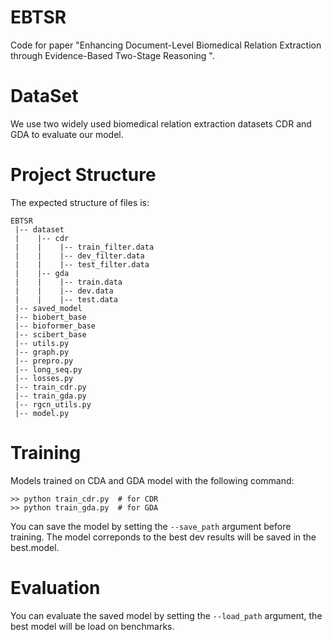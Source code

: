 # EBTSR
Code for paper "Enhancing Document-Level Biomedical Relation Extraction through Evidence-Based Two-Stage Reasoning ".
# DataSet
We use two widely used biomedical relation extraction datasets CDR and GDA to evaluate our model.
# Project Structure
The expected structure of files is:
```
EBTSR
 |-- dataset
 |    |-- cdr
 |    |    |-- train_filter.data
 |    |    |-- dev_filter.data
 |    |    |-- test_filter.data
 |    |-- gda
 |    |    |-- train.data
 |    |    |-- dev.data
 |    |    |-- test.data
 |-- saved_model
 |-- biobert_base
 |-- bioformer_base
 |-- scibert_base
 |-- utils.py
 |-- graph.py
 |-- prepro.py
 |-- long_seq.py
 |-- losses.py
 |-- train_cdr.py
 |-- train_gda.py
 |-- rgcn_utils.py
 |-- model.py
```
# Training
Models trained on CDA and GDA model with the following command:
```
>> python train_cdr.py  # for CDR
>> python train_gda.py  # for GDA
```
You can save the model by setting the ``--save_path`` argument before training. The model correponds to the best dev results will be saved in the best.model. 
# Evaluation
You can evaluate the saved model by setting the ``--load_path`` argument, the best model will be load on benchmarks.
